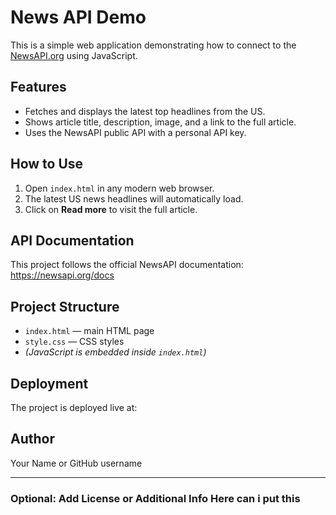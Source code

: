 # News API Demo

This is a simple web application demonstrating how to connect to the [NewsAPI.org](https://newsapi.org) using JavaScript.

## Features

- Fetches and displays the latest top headlines from the US.
- Shows article title, description, image, and a link to the full article.
- Uses the NewsAPI public API with a personal API key.

## How to Use

1. Open `index.html` in any modern web browser.
2. The latest US news headlines will automatically load.
3. Click on **Read more** to visit the full article.

## API Documentation

This project follows the official NewsAPI documentation:  
https://newsapi.org/docs

## Project Structure

- `index.html` — main HTML page
- `style.css` — CSS styles
- *(JavaScript is embedded inside `index.html`)*

## Deployment

The project is deployed live at:  

## Author

Your Name or GitHub username

---

### Optional: Add License or Additional Info Here     can i put this
